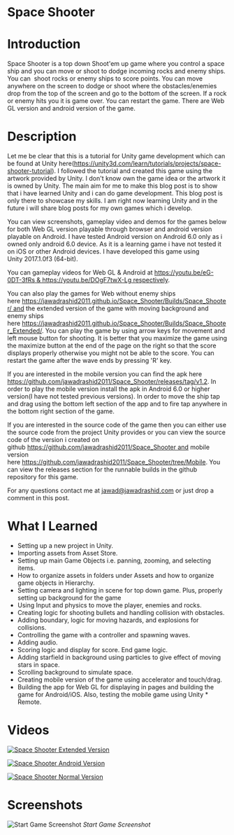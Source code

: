 # Space Shooter

# Introduction

Space Shooter is a top down Shoot'em up game where you control a space ship and you can move or shoot to dodge incoming rocks and enemy ships. You can  shoot rocks or enemy ships to score points. You can move anywhere on the screen to dodge or shoot where the obstacles/enemies drop from the top of the screen and go to the bottom of the screen. If a rock or enemy hits you it is game over. You can restart the game. There are Web GL version and android version of the game. 



# Description

Let me be clear that this is a tutorial for Unity game development which can be found at Unity here(https://unity3d.com/learn/tutorials/projects/space-shooter-tutorial). I followed the tutorial and created this game using the artwork provided by Unity. I don't know own the game idea or the artwork it is owned by Unity. The main aim for me to make this blog post is to show that i have learned Unity and i can do game development. This blog post is only there to showcase my skills. I am right now learning Unity and in the future i will share blog posts for my own games which i develop. 

You can view screenshots, gameplay video and demos for the games below for both Web GL version playable through browser and android version playable on Android. I have tested Android version on Android 6.0 only as i owned only android 6.0 device. As it is a learning game i have not tested it on iOS or other Android devices. I have developed this game using Unity 2017.1.0f3 (64-bit). 

You can gameplay videos for Web GL & Android at https://youtu.be/eG-0DT-3fRs & https://youtu.be/DOgF7twX-Lg respectively.

You can also play the games for Web without enemy ships here https://jawadrashid2011.github.io/Space_Shooter/Builds/Space_Shooter/ and the extended version of the game with moving background and enemy ships here https://jawadrashid2011.github.io/Space_Shooter/Builds/Space_Shooter_Extended/. You can play the game by using arrow keys for movement and left mouse button for shooting. It is better that you maximize the game using the maximize button at the end of the page on the right so that the score displays properly otherwise you might not be able to the score. You can restart the game after the wave ends by pressing 'R' key.

If you are interested in the mobile version you can find the apk here https://github.com/jawadrashid2011/Space_Shooter/releases/tag/v1.2. In order to play the mobile version install the apk in Android 6.0 or higher version(I have not tested previous versions). In order to move the ship tap and drag using the bottom left section of the app and to fire tap anywhere in the bottom right section of the game. 

If you are interested in the source code of the game then you can either use the source code from the project Unity provides or you can view the source code of the version i created on github https://github.com/jawadrashid2011/Space_Shooter and mobile version here https://github.com/jawadrashid2011/Space_Shooter/tree/Mobile. You can view the releases section for the runnable builds in the github repository for this game. 

For any questions contact me at jawad@jawadrashid.com or just drop a comment in this post. 

# What I Learned

* Setting up a new project in Unity.
* Importing assets from Asset Store.
* Setting up main Game Objects i.e. panning, zooming, and selecting items.
* How to organize assets in folders under Assets and how to organize game objects in Hierarchy. 
* Setting camera and lighting in scene for top down game. Plus, properly setting up background for the game
* Using Input and physics to move the player, enemies and rocks. 
* Creating logic for shooting bullets and handling collision with obstacles.
* Adding boundary, logic for moving hazards, and explosions for collisions.
* Controlling the game with a controller and spawning waves.
* Adding audio.
* Scoring logic and display for score. End game logic.
* Adding starfield in background using particles to give effect of moving stars in space.
* Scrolling background to simulate space.
* Creating mobile version of the game using accelerator and touch/drag.
* Building the app for Web GL for displaying in pages and building the game for Android/iOS. Also, testing the mobile game using Unity * Remote. 

# Videos

[![Space Shooter Extended Version](/Screenshots/Start.png)](https://youtu.be/eG-0DT-3fRs "Space Shooter Extended Version")

[![Space Shooter Android Version ](/Screenshots/Start.png)](https://youtu.be/DOgF7twX-Lg "Space Shooter Android Version")

[![Space Shooter Normal Version](/Screenshots/Start.png)](https://youtu.be/tO3poFUfSnc "Roll A Ball Demo")


# Screenshots

![Start Game Screenshot](/Screenshots/Start.png "Start Game Screenshot")
*Start Game Screenshot*

